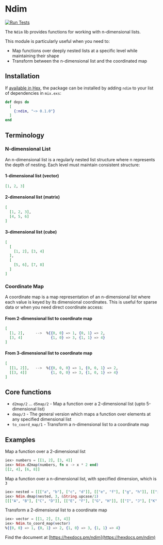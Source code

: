# Ndim

[![Run Tests](https://github.com/taiansu/ndim/actions/workflows/elixir.yml/badge.svg?branch=main)](https://github.com/taiansu/ndim/actions/workflows/elixir.yml)

The `Ndim` lib provides functions for working with n-dimensional lists.

This module is particularly useful when you need to:
  * Map functions over deeply nested lists at a specific level while maintaining their shape
  * Transform between the n-dimensional list and the coordinated map

## Installation

If [available in Hex](https://hex.pm/docs/publish), the package can be installed
by adding `ndim` to your list of dependencies in `mix.exs`:

```elixir
def deps do
  [
    {:ndim, "~> 0.1.0"}
  ]
end
```

## Terminology

### N-dimensional List
An n-dimensional list is a regularly nested list structure where n represents the depth
of nesting. Each level must maintain consistent structure:

#### 1-dimensional list (vector)
```elixir
[1, 2, 3]
```

#### 2-dimensional list (matrix)
```elixir
[
  [1, 2, 3],
  [4, 5, 6]
]
```

#### 3-dimensional list (cube)
```elixir
[
  [
    [1, 2], [3, 4]
  ],
  [
    [5, 6], [7, 8]
  ]
]
```

### Coordinate Map
A coordinate map is a map representation of an n-dimensional list where each value
is keyed by its dimensional coordinates. This is useful for sparse data or when
you need direct coordinate access:

#### From 2-dimensional list to coordinate map
```elixir
[
  [1, 2],     -->  %{{0, 0} => 1, {0, 1} => 2,
  [3, 4]             {1, 0} => 3, {1, 1} => 4}
]
```

#### From 3-dimensional list to coordinate map
```elixir
[
  [[1, 2]],   -->  %{{0, 0, 0} => 1, {0, 0, 1} => 2,
  [[3, 4]]           {1, 0, 0} => 3, {1, 0, 1} => 4}
]
```

## Core functions

  * `d2map/2` ... `d5map/2` - Map a function over a 2-dimensional list (upto 5-dimensional list)
  * `dmap/3` - The general version which maps a function over elements at any specified dimensional list
  * `to_coord_map/1` - Transform a n-dimensional list to a coordinate map

## Examples

Map a function over a 2-dimensional list

```elixir
iex> numbers = [[1, 2], [3, 4]]
iex> Ndim.d2map(numbers, fn x -> x * 2 end)
[[2, 4], [6, 8]]
```

Map a function over a n-dimensional list, with specified dimension, which is `3`
```elixir
iex> nested = [[["a", "b"], ["c", "d"]], [["e", "f"], ["g", "h"]], [["i", "j"], ["k", "l"]]]
iex> Ndim.dmap(nested, 3, &String.upcase/1)
[[["A", "B"], ["C", "D"]], [["E", "F"], ["G", "H"]], [["I", "J"], ["K", "L"]]]
```


Transform a 2-dimensional list to a coordinate map
```elixir
iex> vector = [[1, 2], [3, 4]]
iex> Ndim.to_coord_map(vector)
%{{0, 0} => 1, {0, 1} => 2, {1, 0} => 3, {1, 1} => 4}
```

Find the document at [https://hexdocs.pm/ndim](https://hexdocs.pm/ndim)
